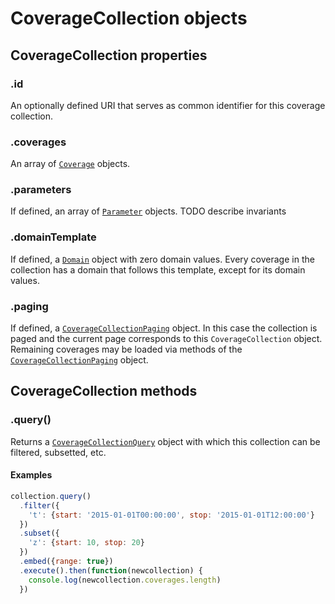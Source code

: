 # CoverageCollection objects

## CoverageCollection properties

### .id

An optionally defined URI that serves as common identifier for this coverage collection.

### .coverages

An array of [`Coverage`](Coverage.md) objects.

### .parameters

If defined, an array of [`Parameter`](Parameter.md) objects. TODO describe invariants

### .domainTemplate

If defined, a [`Domain`](Domain.md) object with zero domain values.
Every coverage in the collection has a domain that follows this template, except for its domain values.

### .paging

If defined, a [`CoverageCollectionPaging`](CoverageCollectionPaging.md) object. In this case the collection is paged and the current page corresponds to this `CoverageCollection` object. Remaining coverages may be loaded via methods of the [`CoverageCollectionPaging`](CoverageCollectionPaging.md) object.

## CoverageCollection methods

### .query()

Returns a [`CoverageCollectionQuery`](CoverageCollectionQuery.md) object with which this collection can be filtered, subsetted, etc.

#### Examples

```js
collection.query()
  .filter({
    't': {start: '2015-01-01T00:00:00', stop: '2015-01-01T12:00:00'}
  })
  .subset({
    'z': {start: 10, stop: 20}
  })
  .embed({range: true})
  .execute().then(function(newcollection) {
    console.log(newcollection.coverages.length)
  })
```
